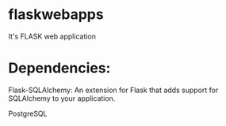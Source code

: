 # flaskwebapps
It's FLASK web application

# Dependencies:
Flask-SQLAlchemy: An extension for Flask that adds support for SQLAlchemy to your application.

PostgreSQL
